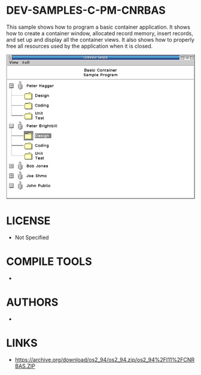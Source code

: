 # DEV-SAMPLES-C-PM-CNRBAS
This sample shows how to program a basic container application.  It shows how to create a container window, allocated record memory, insert records, and set up and display all the container views.  It also shows how to properly free all resources used by the application when it is closed.

![CNRBAS ScreenShot](/wiki/CNRBAS_001.png)

LICENSE
===============
* Not Specified

COMPILE TOOLS
===============
* 
 
AUTHORS
===============
* 

LINKS
===============
* https://archive.org/download/os2_94/os2_94.zip/os2_94%2FI11%2FCNRBAS.ZIP
